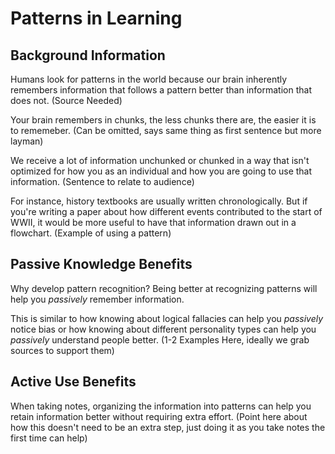 # Patterns in Learning

## Background Information

Humans look for patterns in the world because our brain inherently remembers information that follows a pattern better than information that does not. (Source Needed)

Your brain remembers in chunks, the less chunks there are, the easier it is to rememeber. (Can be omitted, says same thing as first sentence but more layman)

We receive a lot of information unchunked or chunked in a way that isn't optimized for how you as an individual and how you are going to use that information. (Sentence to relate to audience)

For instance, history textbooks are usually written chronologically. But if you're writing a paper about how different events contributed to the start of WWII, it would be more useful to have that information drawn out in a flowchart. (Example of using a pattern)

## Passive Knowledge Benefits

Why develop pattern recognition? Being better at recognizing patterns will help you *passively* remember information.

This is similar to how knowing about logical fallacies can help you *passively* notice bias or how knowing about different personality types can help you *passively* understand people better. (1-2 Examples Here, ideally we grab sources to support them)

## Active Use Benefits

When taking notes, organizing the information into patterns can help you retain information better without requiring extra effort. (Point here about how this doesn't need to be an extra step, just doing it as you take notes the first time can help)
